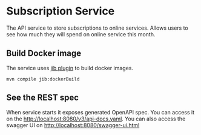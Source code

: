 # Subscription Service

The API service to store subscriptions to online services.
Allows users to see how much they will spend on online service this month.  

## Build Docker image

The service uses [jib plugin](https://github.com/GoogleContainerTools/jib/tree/master/jib-maven-plugin) 
to build docker images.

```shell script
mvn compile jib:dockerBuild
```

## See the REST spec

When service starts it exposes generated OpenAPI spec. 
You can access it on the [http://localhost:8080/v3/api-docs.yaml](http://localhost:8080/v3/api-docs.yaml).
You can also access the swagger UI on [http://localhost:8080/swagger-ui.html](http://localhost:8080/swagger-ui.html)
